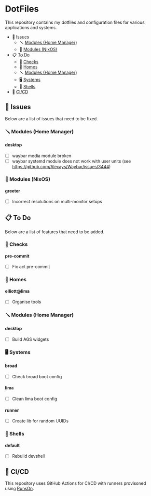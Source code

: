 # DotFiles

This repository contains my dotfiles and configuration files for various applications and systems.

- :bug: [Issues](#bug-issues)
    - :screwdriver: [Modules (Home Manager)](#screwdriver-modules-(home-manager))
    - :wrench: [Modules (NixOS)](#wrench-modules-(nixos))
- :clipboard: [To Do](#clipboard-todo)
    - :test_tube: [Checks](#test_tube-checks-1)
    - :house_with_garden: [Homes](#house_with_garden-homes-1)
    - :screwdriver: [Modules (Home Manager)](#screwdriver-modules-(home-manager)-1)
    - :desktop_computer: [Systems](#desktop_computer-systems-1)
    - :egg: [Shells](#egg-shells-1)
- :rocket: [CI/CD](#rocket-cicd)

## :bug: Issues

Below are a list of issues that need to be fixed.

### :screwdriver: Modules (Home Manager)

#### **desktop**
- [ ] waybar media module broken
- [ ] waybar systemd module does not work with user units (see https://github.com/Alexays/Waybar/issues/3444)

### :wrench: Modules (NixOS)

#### **greeter**
- [ ] Incorrect resolutions on multi-monitor setups

## :clipboard: To Do

Below are a list of features that need to be added.

### :test_tube: Checks

#### **pre-commit**
- [ ] Fix act pre-commit

### :house_with_garden: Homes

#### **elliott@lima**
- [ ] Organise tools

### :screwdriver: Modules (Home Manager)

#### **desktop**
- [ ] Build AGS widgets

### :desktop_computer: Systems

#### **broad**
- [ ] Check broad boot config

#### **lima**
- [ ] Clean lima boot config

#### **runner**
- [ ] Create lib for random UUIDs

### :egg: Shells

#### **default**
- [ ] Rebuild devshell

## :rocket: CI/CD

This repository uses GitHub Actions for CI/CD with runners provisoned using [RunsOn](https://runs-on.com).
